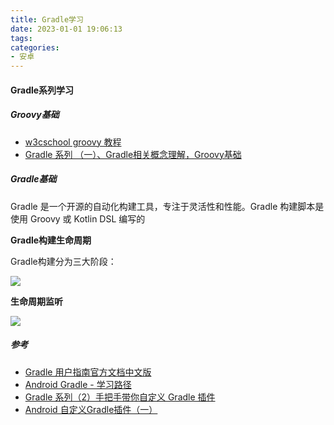 ```yaml
---
title: Gradle学习
date: 2023-01-01 19:06:13
tags:
categories:
- 安卓
---
```


#### Gradle系列学习

##### Groovy基础

+ [w3cschool groovy 教程](https://www.w3cschool.cn/groovy/groovy-jec51w88.html)
+ [Gradle 系列 （一）、Gradle相关概念理解，Groovy基础](https://juejin.cn/post/6939662617224937503#heading-60)

##### Gradle基础

Gradle 是一个开源的自动化构建工具，专注于灵活性和性能。Gradle 构建脚本是使用 Groovy 或 Kotlin DSL 编写的

**Gradle构建生命周期**

Gradle构建分为三大阶段：

![](https://p3-juejin.byteimg.com/tos-cn-i-k3u1fbpfcp/ba94f072cd15433194f201853a1ed3c1~tplv-k3u1fbpfcp-zoom-in-crop-mark:4536:0:0:0.awebp)

**生命周期监听**

![](https://p3-juejin.byteimg.com/tos-cn-i-k3u1fbpfcp/14aa4ce3fb434e37b095678cc1b18630~tplv-k3u1fbpfcp-zoom-in-crop-mark:4536:0:0:0.awebp)

##### 参考

+ [Gradle 用户指南官方文档中文版](http://doc.yonyoucloud.com/doc/wiki/project/GradleUserGuide-Wiki/index.html)
+ [Android Gradle - 学习路径](https://wanandroid.com/route/show/582)
+ [Gradle 系列（2）手把手带你自定义 Gradle 插件](https://juejin.cn/post/7098383560746696718)
+ [Android 自定义Gradle插件（一）](https://juejin.cn/post/7048106305067679757)
